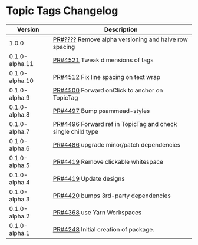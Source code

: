 # Topic Tags Changelog

| Version | Description |
|---------|-------------|
| 1.0.0 | [PR#????](https://github.com/bbc/psammead/pull/????) Remove alpha versioning and halve row spacing |
| 0.1.0-alpha.11 | [PR#4521](https://github.com/bbc/psammead/pull/4521) Tweak dimensions of tags |
| 0.1.0-alpha.10 | [PR#4512](https://github.com/bbc/psammead/pull/4512) Fix line spacing on text wrap |
| 0.1.0-alpha.9 | [PR#4500](https://github.com/bbc/psammead/pull/4500) Forward onClick to anchor on TopicTag |
| 0.1.0-alpha.8 | [PR#4497](https://github.com/bbc/psammead/pull/4497) Bump psammead-styles |
| 0.1.0-alpha.7 | [PR#4496](https://github.com/bbc/psammead/pull/4496) Forward ref in TopicTag and check single child type |
| 0.1.0-alpha.6 | [PR#4486](https://github.com/bbc/psammead/pull/4486) upgrade minor/patch dependencies |
| 0.1.0-alpha.5 | [PR#4419](https://github.com/bbc/psammead/pull/4419) Remove clickable whitespace |
| 0.1.0-alpha.4 | [PR#4419](https://github.com/bbc/psammead/pull/4419) Update designs |
| 0.1.0-alpha.3 | [PR#4420](https://github.com/bbc/psammead/pull/4420) bumps 3rd-party dependencies |
| 0.1.0-alpha.2 | [PR#4368](https://github.com/bbc/psammead/pull/4368) use Yarn Workspaces |
| 0.1.0-alpha.1 | [PR#4248](https://github.com/BBC-News/psammead/pull/4248) Initial creation of package. |
